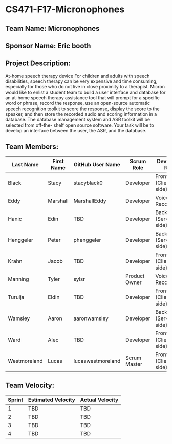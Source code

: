 # CS471-F17-Micronophones

## Team Name: Micronophones

## Sponsor Name: Eric booth

## Project Description:

At-home speech therapy device
For children and adults with speech disabilities, speech therapy can be very expensive
and time consuming, especially for those who do not live in close proximity to a
therapist. Micron would like to enlist a student team to build a user interface and
database for an at-home speech therapy assistance tool that will prompt for a specific
word or phrase, record the response, use an open-source automatic speech recognition
toolkit to score the response, display the score to the speaker, and then store the
recorded audio and scoring information in a database.
The database management system and ASR toolkit will be selected from off-the- shelf
open source software. Your task will be to develop an interface between the user, the
ASR, and the database.

## Team Members:

Last Name       | First Name      | GitHub User Name     | Scrum Role      | Developer Role
--------------- | --------------- | -------------------- | --------------- | -----------------
Black             | Stacy             | stacyblack0                  | Developer                  | Frontend (Client-side)
Eddy             | Marshall             | MarshallEddy                  | Developer                  | Voice Recognition
Hanic            | Edin             | TBD                  | Developer                  | Backend (Server-side)
Henggeler             | Peter             | phenggeler                  | Developer                  | Backend (Server-side)
Krahn             | Jacob             | TBD                  | Developer                  | Frontend (Client-side)
Manning             | Tyler             | sylsr                  | Product Owner                  | Voice Recognition
Turulja           | Eldin             | TBD                  | Developer                  | Frontend (Client-side)
Wamsley             | Aaron             | aaronwamsley                  | Developer                  | Backend (Server-side)
Ward             | Alec             | TBD                  | Developer                  | Frontend (Client-side)
Westmoreland             | Lucas             | lucaswestmoreland                  | Scrum Master                  | Frontend (Client-side)

## Team Velocity:

Sprint | Estimated Velocity | Actual Velocity
------ | ------------------ | ---------------
1  | TBD                | TBD
2  | TBD                | TBD
3   | TBD                | TBD
4  | TBD                | TBD
